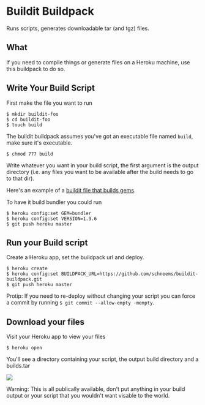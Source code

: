 # Buildit Buildpack

Runs scripts, generates downloadable tar (and tgz) files.

## What

If you need to compile things or generate files on a Heroku machine, use this buildpack to do so.

## Write Your Build Script

First make the file you want to run

```
$ mkdir buildit-foo
$ cd buildit-foo
$ touch build
```

The buildit buildpack assumes you've got an executable file named `build`, make sure it's executable.

```
$ chmod 777 build
```

Write whatever you want in your build script, the first argument is the output directory (i.e. any files you want to be available after the build needs to go to that dir).

Here's an example of a [buildit file that builds gems](https://github.com/schneems/buildit-gems).

To have it build bundler you could run

```
$ heroku config:set GEM=bundler
$ heroku config:set VERSION=1.9.6
$ git push heroku master
```



## Run your Build script

Create a Heroku app, set the buildpack url and deploy.

```
$ heroku create
$ heroku config:set BUILDPACK_URL=https://github.com/schneems/buildit-buildpack.git
$ git push heroku master
```

Protip: If you need to re-deploy without changing your script you can force a commit by running `$ git commit --allow-empty -mempty`.


## Download your files

Visit your Heroku app to view your files

```
$ heroku open
```

You'll see a directory containing your script, the output build directory and a builds.tar

![](https://www.dropbox.com/s/0aab5kvz4soxpq1/Screenshot%202015-05-06%2013.22.19.png?dl=1)

Warning: This is all publically available, don't put anything in your build output or your script that you wouldn't want visable to the world.

